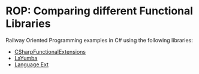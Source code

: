 # ROP: Comparing different Functional Libraries

Railway Oriented Programming examples in C# using the following libraries:

- [CSharpFunctionalExtensions](https://github.com/vkhorikov/CSharpFunctionalExtensions)
- [LaYumba](https://github.com/la-yumba/functional-csharp-code)
- [Language Ext](https://github.com/louthy/language-ext)

